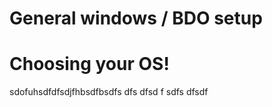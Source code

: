 # General windows / BDO setup


# Choosing your OS!
sdofuhsdfdfsdjfhbsdfbsdfs
dfs
dfsd
f
sdfs
dfsdf
